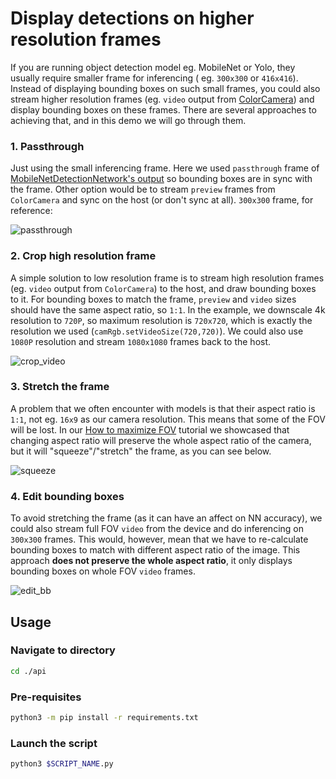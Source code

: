 # Display detections on higher resolution frames

If you are running object detection model eg. MobileNet or Yolo, they usually require smaller frame for inferencing (
eg. `300x300` or `416x416`). Instead of displaying bounding boxes on such small frames, you could also stream higher
resolution frames (eg. `video` output
from [ColorCamera](https://docs.luxonis.com/projects/api/en/latest/components/nodes/color_camera/#inputs-and-outputs))
and display bounding boxes on these frames. There are several approaches to achieving that, and in this demo we will go
through them.

### 1. Passthrough

Just using the small inferencing frame. Here we used `passthrough` frame
of [MobileNetDetectionNetwork's output](https://docs.luxonis.com/projects/api/en/latest/components/nodes/mobilenet_detection_network/#inputs-and-outputs)
so bounding boxes are in sync with the frame. Other option would be to stream `preview` frames from `ColorCamera` and
sync on the host (or don't sync at all). `300x300` frame, for reference:

![passthrough](https://user-images.githubusercontent.com/18037362/141348065-3b531aa0-eed9-4364-b5b8-b55424cf306d.png)

### 2. Crop high resolution frame

A simple solution to low resolution frame is to stream high resolution frames (eg. `video` output from `ColorCamera`) to
the host, and draw bounding boxes to it. For bounding boxes to match the frame, `preview` and `video` sizes should have
the same aspect ratio, so `1:1`. In the example, we downscale 4k resolution to `720P`, so maximum resolution
is `720x720`, which is exactly the resolution we used (`camRgb.setVideoSize(720,720)`). We could also use `1080P`
resolution and stream `1080x1080` frames back to the host.

![crop_video](https://user-images.githubusercontent.com/18037362/141347876-25b60d3c-9942-4193-99b8-79dfacc2bdd1.png)

### 3. Stretch the frame

A problem that we often encounter with models is that their aspect ratio is `1:1`, not eg. `16x9` as our camera
resolution. This means that some of the FOV will be lost. In
our [How to maximize FOV](https://docs.luxonis.com/projects/api/en/latest/tutorials/maximize_fov/) tutorial we showcased
that changing aspect ratio will preserve the whole aspect ratio of the camera, but it will "squeeze"/"stretch" the
frame, as you can see below.

![squeeze](https://user-images.githubusercontent.com/18037362/141347900-8a9d8269-4eb3-4df9-8bb3-434a24cea68f.png)

### 4. Edit bounding boxes

To avoid stretching the frame (as it can have an affect on NN accuracy), we could also stream full FOV `video` from the
device and do inferencing on `300x300` frames. This would, however, mean that we have to re-calculate bounding boxes to
match with different aspect ratio of the image. This approach **does not preserve the whole aspect ratio**, it only
displays bounding boxes on whole FOV `video` frames.

![edit_bb](https://user-images.githubusercontent.com/18037362/141347853-00a1c5ac-d473-4cf9-a9f5-bdf6271e8ebe.png)

## Usage

### Navigate to directory

```bash
cd ./api
```

### Pre-requisites

```bash
python3 -m pip install -r requirements.txt
```

### Launch the script

```bash
python3 $SCRIPT_NAME.py
```